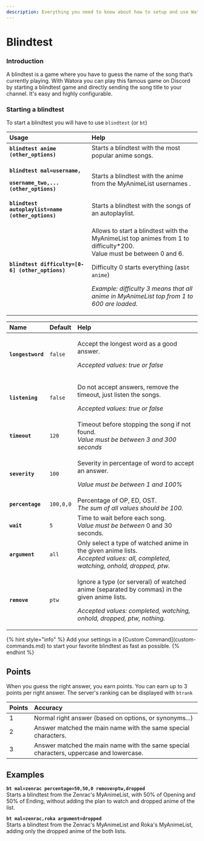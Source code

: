 ```yaml
---
description: Everything you need to know about how to setup and use Watora's blindtest.
---
```


# Blindtest

### Introduction

A blindtest is a game where you have to guess the name of the song that’s currently playing. With Watora you can play this famous game on Discord by starting a blindtest game and directly sending the song title to your channel. It's easy and highly configurable.

### Starting a blindtest

To start a blindtest you will have to use `blindtest` \(or `bt`\)

<table>
  <thead>
    <tr>
      <th style="text-align:left">Usage</th>
      <th style="text-align:left">Help</th>
    </tr>
  </thead>
  <tbody>
    <tr>
      <td style="text-align:left"><b><code>blindtest anime (other_options)</code></b>
      </td>
      <td style="text-align:left">Starts a blindtest with the most popular anime songs.</td>
    </tr>
    <tr>
      <td style="text-align:left">
        <p><b><code>blindtest mal=username,</code></b>
        </p>
        <p><b><code>username_two,... (other_options)</code></b>
        </p>
      </td>
      <td style="text-align:left">Starts a blindtest with the anime from the MyAnimeList usernames .</td>
    </tr>
    <tr>
      <td style="text-align:left"><b><code>blindtest autoplaylist=name (other_options)</code></b>
      </td>
      <td style="text-align:left">Starts a blindtest with the songs of an autoplaylist.</td>
    </tr>
    <tr>
      <td style="text-align:left"><b><code>blindtest difficulty=[0-6] (other_options)</code></b>
      </td>
      <td style="text-align:left">
        <p>Allows to start a blindtest with the MyAnimeList top animes from 1 to
          difficulty*200.
          <br />Value must be between 0 and 6.</p>
        <p>Difficulty 0 starts everything (as<code>bt anime</code>)</p>
        <p><em>Example: difficulty 3 means that all anime in MyAnimeList top from 1 to 600 are loaded.</em>
        </p>
      </td>
    </tr>
  </tbody>
</table><table>
  <thead>
    <tr>
      <th style="text-align:left">Name</th>
      <th style="text-align:left">Default</th>
      <th style="text-align:left">Help</th>
    </tr>
  </thead>
  <tbody>
    <tr>
      <td style="text-align:left"><b><code>longestword</code></b>
      </td>
      <td style="text-align:left"><code>false</code>
      </td>
      <td style="text-align:left">
        <p>Accept the longest word as a good answer.</p>
        <p><em>Accepted values: true or false</em>
        </p>
      </td>
    </tr>
    <tr>
      <td style="text-align:left"><b><code>listening</code></b>
      </td>
      <td style="text-align:left"><code>false</code>
      </td>
      <td style="text-align:left">
        <p>Do not accept answers, remove the timeout, just listen the songs.</p>
        <p><em>Accepted values: true or false</em>
        </p>
      </td>
    </tr>
    <tr>
      <td style="text-align:left"><b><code>timeout</code></b>
      </td>
      <td style="text-align:left"><code>120</code>
      </td>
      <td style="text-align:left">Timeout before stopping the song if not found.
        <br /><em>Value must be between 3 and 300 seconds</em>
      </td>
    </tr>
    <tr>
      <td style="text-align:left"><b><code>severity</code></b>
      </td>
      <td style="text-align:left"><code>100</code>
      </td>
      <td style="text-align:left">
        <p>Severity in percentage of word to accept an answer.</p>
        <p><em>Value must be between 1 and 100%</em>
        </p>
      </td>
    </tr>
    <tr>
      <td style="text-align:left"><b><code>percentage</code></b>
      </td>
      <td style="text-align:left"><code>100,0,0</code>
      </td>
      <td style="text-align:left">Percentage of OP, ED, OST.
        <br /><em>The sum of all values should be 100.</em>
      </td>
    </tr>
    <tr>
      <td style="text-align:left"><b><code>wait</code></b>
      </td>
      <td style="text-align:left"><code>5</code>
      </td>
      <td style="text-align:left">Time to wait before each song.
        <br /><em>Value must be between</em> 0 and 30 seconds.</td>
    </tr>
    <tr>
      <td style="text-align:left"><b><code>argument</code></b>
      </td>
      <td style="text-align:left"><code>all</code>
      </td>
      <td style="text-align:left">Only select a type of watched anime in the given anime lists.
        <br /><em>Accepted values: all, completed, watching, onhold, dropped, ptw.</em>
      </td>
    </tr>
    <tr>
      <td style="text-align:left"><b><code>remove</code></b>
      </td>
      <td style="text-align:left"><code>ptw</code>
      </td>
      <td style="text-align:left">
        <p>Ignore a type (or serveral) of watched anime (separated by commas) in
          the given anime lists.</p>
        <p><em>Accepted values: completed, watching, onhold, dropped, ptw, nothing.</em>
        </p>
      </td>
    </tr>
  </tbody>
</table>{% hint style="info" %}
Add your settings in a [Custom Command](custom-commands.md) to start your favorite blindtest as fast as possible.
{% endhint %}

## Points

When you guess the right answer, you earn points. You can earn up to 3 points per right answer. The server's ranking can be displayed with `btrank`

| Points | Accuracy |
| :--- | :--- |
| 1 | Normal right answer \(based on options, or synonyms...\) |
| 2 | Answer matched the main name with the same special characters. |
| 3 | Answer matched the main name with the same special characters, uppercase and lowercase. |

## Examples

**`bt mal=zenrac percentage=50,50,0 remove=ptw,dropped`**  
Starts a blindtest from the Zenrac's MyAnimeList, with 50% of Opening and 50% of Ending, without adding the plan to watch and dropped anime of the list.

**`bt mal=zenrac,roka argument=dropped`**  
Starts a blindtest from the Zenrac's MyAnimeList and Roka's MyAnimeList, adding only the dropped anime of the both lists.



